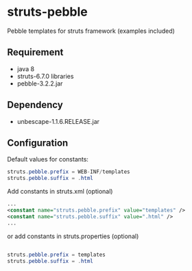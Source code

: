 # struts-pebble

Pebble templates for struts framework (examples included)


Requirement
---

- java 8
- struts-6.7.0 libraries
- pebble-3.2.2.jar


Dependency
---

- unbescape-1.1.6.RELEASE.jar


Configuration
---

Default values for constants:

```java
struts.pebble.prefix = WEB-INF/templates
struts.pebble.suffix = .html
```

Add constants in struts.xml (optional)
```xml
...
<constant name="struts.pebble.prefix" value="templates" />
<constant name="struts.pebble.suffix" value=".html" />
...
```

or add constants in struts.properties (optional)

```java

struts.pebble.prefix = templates
struts.pebble.suffix = .html
```

